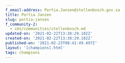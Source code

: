 ```yaml
---
f_email-address: Portia.Jansen@stellenbosch.gov.za
title: Portia Jansen
slug: portia-jansen
f_community-2:
  - cms/communities/stellenbosch.md
updated-on: '2021-02-22T13:38:29.102Z'
created-on: '2021-02-22T13:38:29.102Z'
published-on: '2021-02-23T08:41:49.497Z'
layout: '[champions].html'
tags: champions
---
```



